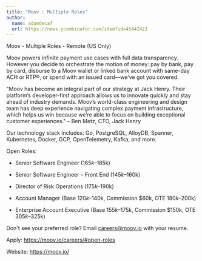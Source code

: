 ```yaml
---
title: "Moov : Multiple Roles"
author:
  name: adamdecaf
  url: https://news.ycombinator.com/item?id=45442421
---
```

Moov - Multiple Roles - Remote (US Only)

Moov powers infinite payment use cases with full data transparency. However you decide to orchestrate the motion of money: pay by bank, pay by card, disburse to a Moov wallet or linked bank account with same-day ACH or RTP®, or spend with an issued card—we’ve got you covered.

&quot;Moov has become an integral part of our strategy at Jack Henry. Their platform’s developer-first approach allows us to innovate quickly and stay ahead of industry demands. Moov’s world-class engineering and design team has deep experience navigating complex payment infrastructure, which helps us win because we’re able to focus on building exceptional customer experiences.&quot; – Ben Metz, CTO, Jack Henry

Our technology stack includes: Go, PostgreSQL, AlloyDB, Spanner, Kubernetes, Docker, GCP, OpenTelemetry, Kafka, and more.

Open Roles:

- Senior Software Engineer ($165k–$185k)

- Senior Software Engineer – Front End ($145k–$160k)

- Director of Risk Operations ($175k–$190k)

- Account Manager (Base $120k–$140k, Commission $60k, OTE $180k–$200k)

- Enterprise Account Executive (Base $155k–$175k, Commission $150k, OTE $305k–$325k)

Don&#x27;t see your preferred role? Email careers@moov.io with your resume.

Apply: <a href="https:&#x2F;&#x2F;moov.io&#x2F;careers&#x2F;#open-roles" rel="nofollow">https:&#x2F;&#x2F;moov.io&#x2F;careers&#x2F;#open-roles</a>

Website: <a href="https:&#x2F;&#x2F;moov.io&#x2F;" rel="nofollow">https:&#x2F;&#x2F;moov.io&#x2F;</a>
<JobApplication />
